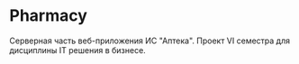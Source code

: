 # Pharmacy
Серверная часть веб-приложения ИС "Аптека". Проект VI семестра для дисциплины IT решения в бизнесе.
